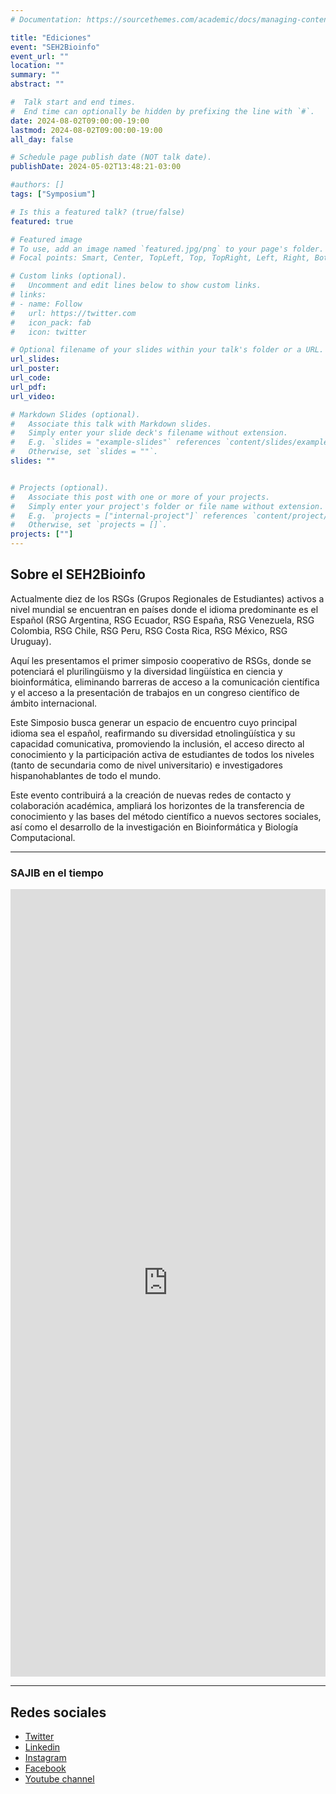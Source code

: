 ```yaml
---
# Documentation: https://sourcethemes.com/academic/docs/managing-content/

title: "Ediciones"
event: "SEH2Bioinfo"
event_url: ""
location: ""
summary: ""
abstract: ""

#  Talk start and end times.
#  End time can optionally be hidden by prefixing the line with `#`.
date: 2024-08-02T09:00:00-19:00
lastmod: 2024-08-02T09:00:00-19:00
all_day: false

# Schedule page publish date (NOT talk date).
publishDate: 2024-05-02T13:48:21-03:00

#authors: []
tags: ["Symposium"]

# Is this a featured talk? (true/false)
featured: true

# Featured image
# To use, add an image named `featured.jpg/png` to your page's folder. 
# Focal points: Smart, Center, TopLeft, Top, TopRight, Left, Right, BottomLeft, Bottom, BottomRight.

# Custom links (optional).
#   Uncomment and edit lines below to show custom links.
# links:
# - name: Follow
#   url: https://twitter.com
#   icon_pack: fab
#   icon: twitter

# Optional filename of your slides within your talk's folder or a URL.
url_slides: 
url_poster: 
url_code:
url_pdf:
url_video:

# Markdown Slides (optional).
#   Associate this talk with Markdown slides.
#   Simply enter your slide deck's filename without extension.
#   E.g. `slides = "example-slides"` references `content/slides/example-slides.md`.
#   Otherwise, set `slides = ""`.
slides: ""


# Projects (optional).
#   Associate this post with one or more of your projects.
#   Simply enter your project's folder or file name without extension.
#   E.g. `projects = ["internal-project"]` references `content/project/deep-learning/index.md`.
#   Otherwise, set `projects = []`.
projects: [""]
---
```


## Sobre el SEH2Bioinfo
Actualmente diez de los RSGs (Grupos Regionales de Estudiantes) activos a nivel mundial se encuentran en países donde el idioma predominante es el Español (RSG Argentina, RSG Ecuador, RSG España, RSG Venezuela, RSG Colombia, RSG Chile, RSG Peru, RSG Costa Rica, RSG México, RSG Uruguay).

Aquí les presentamos el primer simposio cooperativo de RSGs, donde se potenciará el plurilingüismo y la diversidad lingüística en ciencia y bioinformática, eliminando barreras de acceso a la comunicación científica y el acceso a la presentación de trabajos en un congreso científico de ámbito internacional.

Este Simposio busca generar un espacio de encuentro cuyo principal idioma sea el español, reafirmando su diversidad etnolingüística y su capacidad comunicativa, promoviendo la inclusión, el acceso directo al conocimiento y la participación activa de estudiantes de todos los niveles (tanto de secundaria como de nivel universitario) e investigadores hispanohablantes de todo el mundo.

Este evento contribuirá a la creación de nuevas redes de contacto y colaboración académica, ampliará los horizontes de la transferencia de conocimiento y las bases del método científico a nuevos sectores sociales, así como el desarrollo de la investigación en Bioinformática y Biología Computacional.

---
### SAJIB en el tiempo
<div style="width: 100%;">
<div style="position: relative; padding-bottom: 250%; padding-top: 0; height: 0;"><iframe title="SAJIB en el tiempo" frameborder="0" width="800" height="2000" style="position: absolute; top: 0; left: 0; width: 100%; height: 100%;" src="https://view.genially.com/674923939a69f1818ffb83e0/interactive-content-seh2bioinfo" type="text/html" allowscriptaccess="always" allowfullscreen="true" scrolling="yes" allownetworking="all"></iframe> 
</div> 
</div>

---
## Redes sociales
- [Twitter](https://x.com/seh2_bioinfo)
- [Linkedin](https://www.linkedin.com/in/seh2-bioinfo/)
- [Instagram](https://www.instagram.com/seh2_bioinfo/)
- [Facebook](https://www.facebook.com/SEH2Bioinfo)
- [Youtube channel](https://www.youtube.com/channel/UCsoiBoToYJD8aqyXUnaKhrQ/featured)